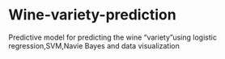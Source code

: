 # Wine-variety-prediction
Predictive model for predicting the wine “variety”using logistic regression,SVM,Navie Bayes and data visualization
